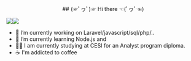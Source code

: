 <p style="text-align: center;">## (☞ﾟヮﾟ)☞ Hi there ☜(ﾟヮﾟ☜)</p>

<img src="https://github-readme-stats.vercel.app/api?username=ppoupardin&langs_count=8&count_private=true&show_icons=true&layout=compact&theme=cobalt" style='display: inline-block'/><img src="https://github-readme-stats.vercel.app/api/top-langs/?username=ppoupardin&count_private=true&show_icons=true&layout=compact&theme=cobalt" style='display: inline-block'/>

- 🔭 I’m currently working on Laravel/javascript/sql/php/..
- 🌱 I’m currently learning Node.js and
- 👨‍🎓 I am currently studying at CESI for an Analyst program diploma.
- ☕ I'm addicted to coffee
